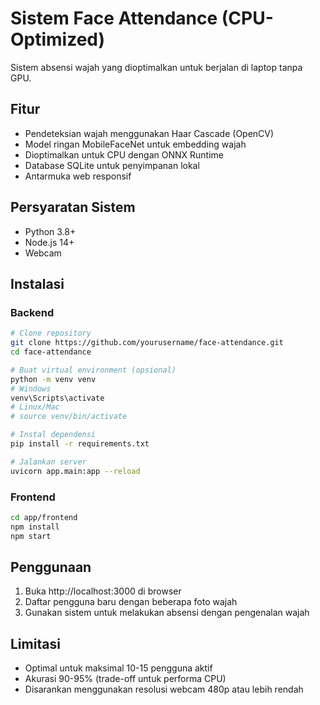 # Sistem Face Attendance (CPU-Optimized)

Sistem absensi wajah yang dioptimalkan untuk berjalan di laptop tanpa GPU.

## Fitur

- Pendeteksian wajah menggunakan Haar Cascade (OpenCV)
- Model ringan MobileFaceNet untuk embedding wajah
- Dioptimalkan untuk CPU dengan ONNX Runtime
- Database SQLite untuk penyimpanan lokal
- Antarmuka web responsif

## Persyaratan Sistem

- Python 3.8+
- Node.js 14+
- Webcam

## Instalasi

### Backend

```bash
# Clone repository
git clone https://github.com/yourusername/face-attendance.git
cd face-attendance

# Buat virtual environment (opsional)
python -m venv venv
# Windows
venv\Scripts\activate
# Linux/Mac
# source venv/bin/activate

# Instal dependensi
pip install -r requirements.txt

# Jalankan server
uvicorn app.main:app --reload
```

### Frontend

```bash
cd app/frontend
npm install
npm start
```

## Penggunaan

1. Buka http://localhost:3000 di browser
2. Daftar pengguna baru dengan beberapa foto wajah
3. Gunakan sistem untuk melakukan absensi dengan pengenalan wajah

## Limitasi

- Optimal untuk maksimal 10-15 pengguna aktif
- Akurasi 90-95% (trade-off untuk performa CPU)
- Disarankan menggunakan resolusi webcam 480p atau lebih rendah 